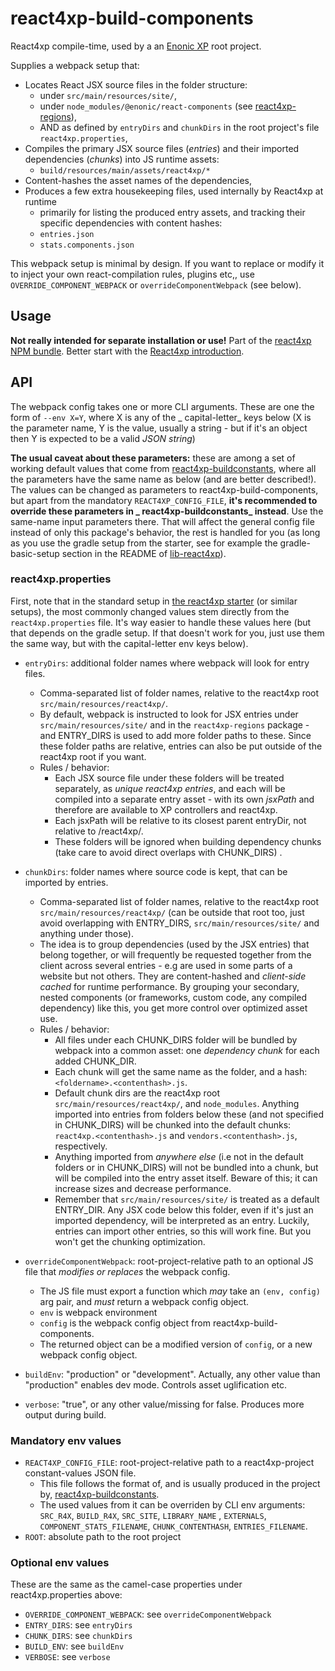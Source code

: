 # react4xp-build-components

React4xp compile-time, used by a an [Enonic XP](https://developer.enonic.com/) root project.

Supplies a webpack setup that:

- Locates React JSX source files in the folder structure:
  - under `src/main/resources/site/`,
  - under `node_modules/@enonic/react-components` (see [react4xp-regions](https://www.npmjs.com/package/@enonic/react-components)),
  - AND as defined by `entryDirs` and `chunkDirs` in the root project's file `react4xp.properties`,
- Compiles the primary JSX source files (_entries_) and their imported dependencies (_chunks_) into JS runtime assets:
  - `build/resources/main/assets/react4xp/*`
- Content-hashes the asset names of the dependencies,
- Produces a few extra housekeeping files, used internally by React4xp at runtime
  - primarily for listing the produced entry assets, and tracking their specific dependencies with content hashes:
  - `entries.json`
  - `stats.components.json`

This webpack setup is minimal by design. If you want to replace or modify it to inject your own react-compilation rules,
plugins etc,, use `OVERRIDE_COMPONENT_WEBPACK` or `overrideComponentWebpack` (see below).

## Usage

**Not really intended for separate installation or use!** Part of
the [react4xp NPM bundle](https://www.npmjs.com/package/react4xp). Better start with
the [React4xp introduction](https://developer.enonic.com/templates/react4xp).

## API

The webpack config takes one or more CLI arguments. These are one the form of `--env X=Y`, where X is any of the _
capital-letter_ keys below (X is the parameter name, Y is the value, usually a string - but if it's an object then Y is
expected to be a valid _JSON string_)

**The usual caveat about these parameters:** these are among a set of working default values that come
from [react4xp-buildconstants](https://www.npmjs.com/package/react4xp-buildconstants), where all the parameters have the
same name as below (and are better described!). The values can be changed as parameters to react4xp-build-components,
but apart from the mandatory `REACT4XP_CONFIG_FILE`, **it's recommended to override these parameters in _
react4xp-buildconstants_ instead**. Use the same-name input parameters there. That will affect the general config file
instead of only this package's behavior, the rest is handled for you (as long as you use the gradle setup from the
starter, see for example the gradle-basic-setup section in the README
of [lib-react4xp](https://github.com/enonic/lib-react4xp)).

### react4xp.properties

First, note that in the standard setup in [the react4xp starter](https://github.com/enonic/starter-react4xp) (or similar
setups), the most commonly changed values stem directly from the `react4xp.properties` file. It's way easier to handle
these values here (but that depends on the gradle setup. If that doesn't work for you, just use them the same way, but
with the capital-letter env keys below).

- `entryDirs`: additional folder names where webpack will look for entry files.
  - Comma-separated list of folder names, relative to the react4xp root `src/main/resources/react4xp/`.
  - By default, webpack is instructed to look for JSX entries under `src/main/resources/site/` and in
    the `react4xp-regions` package - and ENTRY_DIRS is used to add more folder paths to these. Since these folder paths
    are relative, entries can also be put outside of the react4xp root if you want.
  - Rules / behavior:
    - Each JSX source file under these folders will be treated separately, as _unique react4xp entries_, and each will
      be compiled into a separate entry asset - with its own _jsxPath_ and therefore are available to XP controllers and
      react4xp.
    - Each jsxPath will be relative to its closest parent entryDir, not relative to /react4xp/.
    - These folders will be ignored when building dependency chunks (take care to avoid direct overlaps with CHUNK_DIRS)
      .

- `chunkDirs`: folder names where source code is kept, that can be imported by entries.
  - Comma-separated list of folder names, relative to the react4xp root `src/main/resources/react4xp/` (can be outside
    that root too, just avoid overlapping with ENTRY_DIRS, `src/main/resources/site/` and anything under those).
  - The idea is to group dependencies (used by the JSX entries) that belong together, or will frequently be requested
    together from the client across several entries - e.g are used in some parts of a website but not others. They are
    content-hashed and _client-side cached_ for runtime performance. By grouping your secondary, nested components (or
    frameworks, custom code, any compiled dependency) like this, you get more control over optimized asset use.
  - Rules / behavior:
    - All files under each CHUNK_DIRS folder will be bundled by webpack into a common asset: one _dependency chunk_
      for each added CHUNK_DIR.
    - Each chunk will get the same name as the folder, and a hash: `<foldername>.<contenthash>.js`.
    - Default chunk dirs are the react4xp root `src/main/resources/react4xp/`, and `node_modules`. Anything imported
      into entries from folders below these (and not specified in CHUNK_DIRS) will be chunked into the default
      chunks: `react4xp.<contenthash>.js` and `vendors.<contenthash>.js`, respectively.
    - Anything imported from _anywhere else_ (i.e not in the default folders or in CHUNK_DIRS) will not be bundled into
      a chunk, but will be compiled into the entry asset itself. Beware of this; it can increase sizes and decrease
      performance.
    - Remember that `src/main/resources/site/` is treated as a default ENTRY_DIR. Any JSX code below this folder, even
      if it's just an imported dependency, will be interpreted as an entry. Luckily, entries can import other entries,
      so this will work fine. But you won't get the chunking optimization.

- `overrideComponentWebpack`: root-project-relative path to an optional JS file that _modifies or replaces_ the webpack
  config.
  - The JS file must export a function which _may_ take an `(env, config)` arg pair, and _must_ return a webpack config
    object.
  - `env` is webpack environment
  - `config` is the webpack config object from react4xp-build-components.
  - The returned object can be a modified version of `config`, or a new webpack config object.

- `buildEnv`: "production" or "development". Actually, any other value than "production" enables dev mode. Controls
  asset uglification etc.

- `verbose`: "true", or any other value/missing for false. Produces more output during build.

### Mandatory env values

- `REACT4XP_CONFIG_FILE`: root-project-relative path to a react4xp-project constant-values JSON file.
  - This file follows the format of, and is usually produced in the project
    by, [react4xp-buildconstants](https://www.npmjs.com/package/react4xp-buildconstants).
  - The used values from it can be overriden by CLI env arguments: `SRC_R4X`, `BUILD_R4X`, `SRC_SITE`, `LIBRARY_NAME`
    , `EXTERNALS`, `COMPONENT_STATS_FILENAME`, `CHUNK_CONTENTHASH`, `ENTRIES_FILENAME`.
- `ROOT`: absolute path to the root project

### Optional env values

These are the same as the camel-case properties under react4xp.properties above:

- `OVERRIDE_COMPONENT_WEBPACK`: see `overrideComponentWebpack`
- `ENTRY_DIRS`: see `entryDirs`
- `CHUNK_DIRS`: see `chunkDirs`
- `BUILD_ENV`: see `buildEnv`
- `VERBOSE`: see `verbose`
